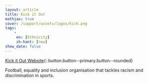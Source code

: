 ```yaml
---
layout: article
title: Kick it Out
mathjax: true
cover: /support/assets/logos/kick.png
tags:
    -
     en: [Ethnicity]
     zh-hant: [new]
show_date: false
---
```


[Kick it Out Website](http://www.kickitout.org/){:.button.button--primary.button--rounded}


Football‚ equality and inclusion organisation that tackles racism and discrimination in sports.
